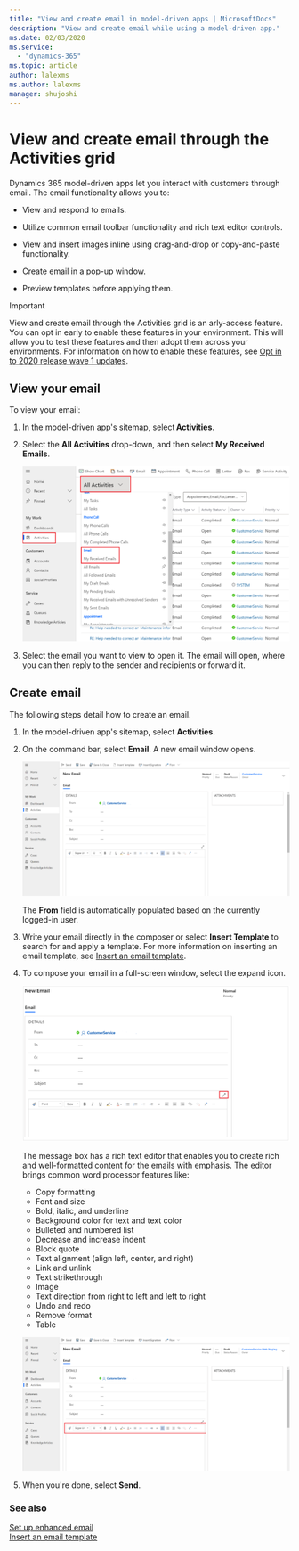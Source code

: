 ```yaml
---
title: "View and create email in model-driven apps | MicrosoftDocs"
description: "View and create email while using a model-driven app."
ms.date: 02/03/2020
ms.service:
  - "dynamics-365"
ms.topic: article
author: lalexms
ms.author: lalexms
manager: shujoshi
---
```



# View and create email through the Activities grid

Dynamics 365 model-driven apps let you interact with customers through email. The email functionality allows you to:

- View and respond to emails. 

- Utilize common email toolbar functionality and rich text editor controls. 

- View and insert images inline using drag-and-drop or copy-and-paste functionality. 

- Create email in a pop-up window.  

- Preview templates before applying them. 


> [!IMPORTANT]
> View and create email through the Activities grid is an arly-access feature. You can opt in early to enable these features in your environment. This will allow you to test these features and then adopt them across your environments. For information on how to enable these features, see [Opt in to 2020 release wave 1 updates](https://docs.microsoft.com/power-platform/admin/opt-in-early-access-updates).

## View your email

To view your email:

1. In the model-driven app's sitemap, select **Activities**. 

2. Select the **All Activities** drop-down, and then select **My Received Emails**.

    ![view-email](media/view-email.png "Display received emails")

3. Select the email you want to view to open it. The email will open, where you can then reply to the sender and recipients or forward it.

## Create email

The following steps detail how to create an email.

1. In the model-driven app's sitemap, select **Activities**.

2. On the command bar, select **Email**. A new email window opens.

    ![create-email](media/create-email.png "Create a new email")

    The **From** field is automatically populated based on the currently logged-in user.

3. Write your email directly in the composer or select **Insert Template** to search for and apply a template. For more information on inserting an email template, see [Insert an email template](insert-email-template.md).

4. To compose your email in a full-screen window, select the expand icon.

    ![email-expand-window](media/email-expand-window.png "Expand the email window")

    The message box has a rich text editor that enables you to create rich and well-formatted content for the emails with emphasis. The editor brings common word processor features like: 

    - Copy formatting
    - Font and size
    - Bold, italic, and underline
    - Background color for text and text color
    - Bulleted and numbered list
    - Decrease and increase indent
    - Block quote
    - Text alignment (align left, center, and right)
    - Link and unlink
    - Text strikethrough
    - Image
    - Text direction from right to left and left to right
    - Undo and redo
    - Remove format
    - Table

    ![email-toolbar](media/email-toolbar.png "Use the rich text editor features")

5. When you're done, select **Send**.


### See also

[Set up enhanced email](https://docs.microsoft.com/power-platform/admin/system-settings-dialog-box-email-tab)<br>
[Insert an email template](insert-email-template.md)
